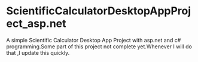 # ScientificCalculatorDesktopAppProject_asp.net
A simple Scientific Calculator Desktop App Project with asp.net and c# programming.Some part of this project not complete yet.Whenever I will do that ,I update this quickly.

